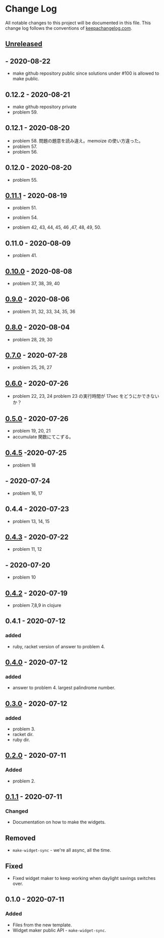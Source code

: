 # Change Log
All notable changes to this project will be documented in this file. This change log follows the conventions of [keepachangelog.com](http://keepachangelog.com/).

## [Unreleased]

## - 2020-08-22
* make github repository public since solutions under #100 is allowed to
  make public.

## 0.12.2 - 2020-08-21
* make github repository private
* problem 59.

## 0.12.1 - 2020-08-20
* problem 58.
  問題の題意を読み違え。memoize の使い方違った。
* problem 57.
* problem 56.

## 0.12.0 - 2020-08-20
* problem 55.

## [0.11.1] - 2020-08-19
* problem 51.

* problem 54.
* problem 42, 43, 44, 45, 46 ,47, 48, 49, 50.

## 0.11.0 - 2020-08-09
* problem 41.

## [0.10.0] - 2020-08-08
* problem 37, 38, 39, 40

## [0.9.0] - 2020-08-06
* problem 31, 32, 33, 34, 35, 36

## [0.8.0] - 2020-08-04
* problem 28, 29, 30

## [0.7.0] - 2020-07-28
* problem 25, 26, 27

## [0.6.0] - 2020-07-26
* problem 22, 23, 24
problem 23 の実行時間が 17sec をどうにかできないか？

## [0.5.0] - 2020-07-26
* problem 19, 20, 21
* accumulate 関数にてこずる。

## [0.4.5] -2020-07-25
* problem 18

## - 2020-07-24
* problem 16, 17

## 0.4.4 - 2020-07-23
* problem 13, 14, 15

## [0.4.3] - 2020-07-22
* problem 11, 12

## - 2020-07-20
* problem 10

## [0.4.2] - 2020-07-19
* problem 7,8,9 in clojure

## 0.4.1 - 2020-07-12
### added
- ruby, racket version of answer to problem 4.

## [0.4.0] - 2020-07-12
### added
- answer to problem 4. largest palindrome number.

## [0.3.0] - 2020-07-12
### added
- problem 3.
- racket dir.
- ruby dir.

## [0.2.0] - 2020-07-11
### Added
- problem 2.

## [0.1.1] - 2020-07-11
### Changed
- Documentation on how to make the widgets.

## Removed
- `make-widget-sync` - we're all async, all the time.

## Fixed
- Fixed widget maker to keep working when daylight savings switches over.

## 0.1.0 - 2020-07-11
### Added
- Files from the new template.
- Widget maker public API - `make-widget-sync`.

[Unreleased]: https://github.com/hkim0331/project-euler/compare/0.1.1...HEAD
[0.11.1]: https://github.com/hkim0331/project-euler/compare/0.10.0...0.11.1
[0.10.0]: https://github.com/hkim0331/project-euler/compare/0.9.0...0.10.0
[0.9.0]: https://github.com/hkim0331/project-euler/compare/0.8.0...0.9.0
[0.8.0]: https://github.com/hkim0331/project-euler/compare/0.7.0...0.8.0
[0.7.0]: https://github.com/hkim0331/project-euler/compare/0.6.0...0.7.0
[0.6.0]: https://github.com/hkim0331/project-euler/compare/0.5.0...0.6.0
[0.5.0]: https://github.com/hkim0331/project-euler/compare/0.4.3...0.5.0
[0.4.5]: https://github.com/hkim0331/project-euler/compare/0.4.3...0.4.5
[0.4.3]: https://github.com/hkim0331/project-euler/compare/0.4.2...0.4.3
[0.4.2]: https://github.com/hkim0331/project-euler/compare/0.4.0...0.4.2
[0.4.0]: https://github.com/hkim0331/project-euler/compare/0.3.0...0.4.0
[0.3.0]: https://github.com/hkim0331/project-euler/compare/0.2.0...0.3.0
[0.2.0]: https://github.com/hkim0331/project-euler/compare/0.1.1...0.2.0
[0.1.1]: https://github.com/hkim0331/project-euler/compare/0.1.0...0.1.1
